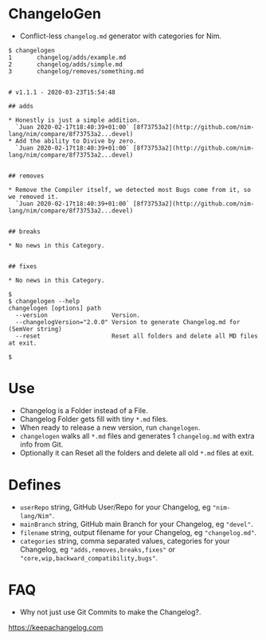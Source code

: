 # ChangeloGen

- Conflict-less `changelog.md` generator with categories for Nim.

```console
$ changelogen
1       changelog/adds/example.md
2       changelog/adds/simple.md
3       changelog/removes/something.md


# v1.1.1 - 2020-03-23T15:54:48

## adds

* Honestly is just a simple addition.
  `Juan 2020-02-17t18:40:39+01:00` [8f73753a2](http://github.com/nim-lang/nim/compare/8f73753a2...devel)
* Add the ability to Divive by zero.
  `Juan 2020-02-17t18:40:39+01:00` [8f73753a2](http://github.com/nim-lang/nim/compare/8f73753a2...devel)


## removes

* Remove the Compiler itself, we detected most Bugs come from it, so we removed it.
  `Juan 2020-02-17t18:40:39+01:00` [8f73753a2](http://github.com/nim-lang/nim/compare/8f73753a2...devel)


## breaks

* No news in this Category.


## fixes

* No news in this Category.

$
$ changelogen --help
changelogen [options] path
  --version                  Version.
  --changelogVersion="2.0.0" Version to generate Changelog.md for (SemVer string)
  --reset                    Reset all folders and delete all MD files at exit.

$
```


# Use

- Changelog is a Folder instead of a File.
- Changelog Folder gets fill with tiny `*.md` files.
- When ready to release a new version, run `changelogen`.
- `changelogen` walks all `*.md` files and generates 1 `changelog.md` with extra info from Git.
- Optionally it can Reset all the folders and delete all old `*.md` files at exit.


# Defines

- `userRepo` string, GitHub User/Repo for your Changelog, eg `"nim-lang/Nim"`.
- `mainBranch` string, GitHub main Branch for your Changelog, eg `"devel"`.
- `filename`  string, output filename for your Changelog, eg `"changelog.md"`.
- `categories` string, comma separated values, categories for your Changelog,
  eg `"adds,removes,breaks,fixes"` or `"core,wip,backward_compatibility,bugs"`.


# FAQ

- Why not just use Git Commits to make the Changelog?.

https://keepachangelog.com
